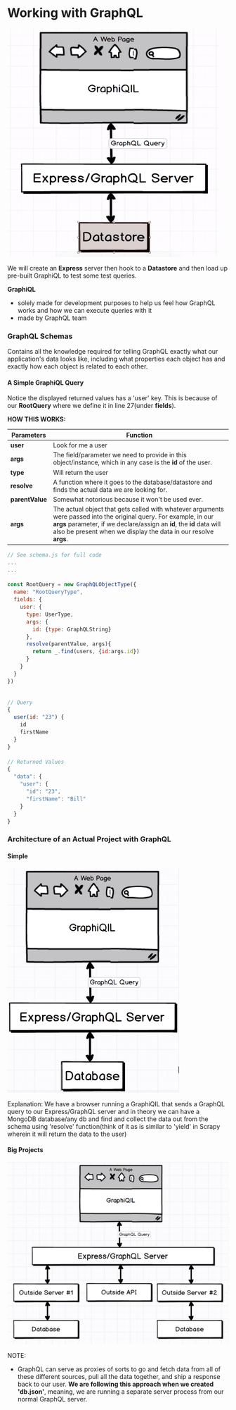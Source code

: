 # Working with GraphQL

![](screenshots/sample-overall-architecture.png "Overall Architecture of our Sample Project")

We will create an **Express** server then hook to a **Datastore** and then load up pre-built GraphiQL to test some test queries.

**GraphiQL**

- solely made for development purposes to help us feel how GraphQL works and how we can execute queries with it
- made by GraphQL team

### GraphQL Schemas

Contains all the knowledge required for telling GraphQL exactly what our application's data looks like, including what properties each object has and exactly how each object is related to each other.

#### A Simple GraphiQL Query

Notice the displayed returned values has a 'user' key. This is because of our **RootQuery** where we define it in line 27(under **fields**).

**HOW THIS WORKS:**

| Parameters      | Function                                                                                                                                                                                                                                                       |
| --------------- | -------------------------------------------------------------------------------------------------------------------------------------------------------------------------------------------------------------------------------------------------------------- |
| **user**        | Look for me a user                                                                                                                                                                                                                                             |
| **args**        | The field/parameter we need to provide in this object/instance, which in any case is the **id** of the user.                                                                                                                                                   |
| **type**        | Will return the user                                                                                                                                                                                                                                           |
| **resolve**     | A function where it goes to the database/datastore and finds the actual data we are looking for.                                                                                                                                                               |
| **parentValue** | Somewhat notorious because it won't be used ever.                                                                                                                                                                                                              |
| **args**        | The actual object that gets called with whatever arguments were passed into the original query. For example, in our **args** parameter, if we declare/assign an **id**, the **id** data will also be present when we display the data in our resolve **args**. |

```javascript
// See schema.js for full code
...
...

const RootQuery = new GraphQLObjectType({
  name: "RootQueryType",
  fields: {
    user: {
      type: UserType,
      args: {
        id: {type: GraphQLString}
      },
      resolve(parentValue, args){
        return _.find(users, {id:args.id})
      }
    }
  }
})
```

```javascript

// Query
{
  user(id: "23") {
    id
    firstName
  }
}

// Returned Values
{
  "data": {
    "user": {
      "id": "23",
      "firstName": "Bill"
    }
  }
}

```

### Architecture of an Actual Project with GraphQL

#### Simple

![](screenshots/simple-graphql.png)

Explanation:
We have a browser running a GraphiQIL that sends a GraphQL query to our Express/GraphQL server and in theory we can have a MongoDB database/any db and find and collect the data out from the schema using 'resolve' function(think of it as is similar to 'yield' in Scrapy wherein it will return the data to the user)

#### Big Projects

![](screenshots/big-projects-graphql.png)

NOTE:

- GraphQL can serve as proxies of sorts to go and fetch data from all of these different sources, pull all the data together, and ship a response back to our user.
  **We are following this approach when we created 'db.json'**, meaning, we are running a separate server process from our normal GraphQL server.
